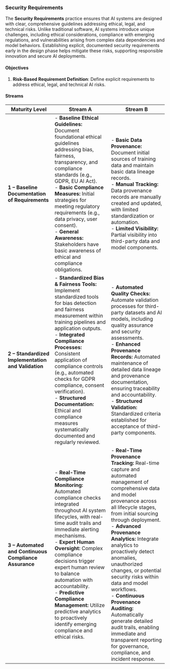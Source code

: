 ### Security Requirements

The **Security Requirements** practice ensures that AI systems are designed with clear, comprehensive guidelines addressing ethical, legal, and technical risks. Unlike traditional software, AI systems introduce unique challenges, including ethical considerations, compliance with emerging regulations, and vulnerabilities arising from complex data dependencies and model behaviors. Establishing explicit, documented security requirements early in the design phase helps mitigate these risks, supporting responsible innovation and secure AI deployments.

#### Objectives

1. **Risk-Based Requirement Definition**: Define explicit requirements to address ethical, legal, and technical AI risks.

#### Streams

| Maturity Level                                        | Stream A                                                                                                                                                                                                                                                                                                                                                                                                                                                  | Stream B                                                                                                                                                                                                                                                                                                                                                                                                                                                                                                                                                                 |
|-------------------------------------------------------|-----------------------------------------------------------------------------------------------------------------------------------------------------------------------------------------------------------------------------------------------------------------------------------------------------------------------------------------------------------------------------------------------------------------------------------------------------------|--------------------------------------------------------------------------------------------------------------------------------------------------------------------------------------------------------------------------------------------------------------------------------------------------------------------------------------------------------------------------------------------------------------------------------------------------------------------------------------------------------------------------------------------------------------------------|
| **1 – Baseline Documentation of Requirements**        | - **Baseline Ethical Guidelines:** Document foundational ethical guidelines addressing bias, fairness, transparency, and compliance standards (e.g., GDPR, EU AI Act).<br>- **Basic Compliance Measures:** Initial strategies for meeting regulatory requirements (e.g., data privacy, user consent).<br>- **General Awareness:** Stakeholders have basic awareness of ethical and compliance obligations.                                                | - **Basic Data Provenance:** Document initial sources of training data and maintain basic data lineage records.<br>- **Manual Tracking:** Data provenance records are manually created and updated, with limited standardization or automation.<br>- **Limited Visibility:** Partial visibility into third-party data and model components.                                                                                                                                                                                                                              |
| **2 – Standardized Implementation and Validation**    | - **Standardized Bias & Fairness Tools:** Implement standardized tools for bias detection and fairness measurement within training pipelines and application outputs.<br>- **Integrated Compliance Processes:** Consistent application of compliance controls (e.g., automated checks for GDPR compliance, consent verification).<br>- **Structured Documentation:** Ethical and compliance measures systematically documented and regularly reviewed.    | - **Automated Quality Checks:** Automate validation processes for third-party datasets and AI models, including quality assurance and security assessments.<br>- **Enhanced Provenance Records:** Automated maintenance of detailed data lineage and provenance documentation, ensuring traceability and accountability.<br>- **Structured Validation:** Standardized criteria established for acceptance of third-party components.                                                                                                                                     |
| **3 – Automated and Continuous Compliance Assurance** | - **Real-Time Compliance Monitoring:** Automated compliance checks integrated throughout AI system lifecycles, with real-time audit trails and immediate alerting mechanisms.<br>- **Expert Human Oversight:** Complex compliance decisions trigger expert human review to balance automation with accountability.<br>- **Predictive Compliance Management:** Utilize predictive analytics to proactively identify emerging compliance and ethical risks. | - **Real-Time Provenance Tracking:** Real-time capture and automated management of comprehensive data and model provenance across all lifecycle stages, from initial sourcing through deployment.<br>- **Advanced Provenance Analytics:** Integrate analytics to proactively detect anomalies, unauthorized changes, or potential security risks within data and model workflows.<br>- **Continuous Provenance Auditing:** Automatically generate detailed audit trails, enabling immediate and transparent reporting for governance, compliance, and incident response. |

